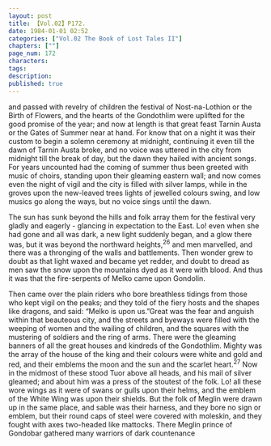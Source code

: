 ```yaml
---
layout: post
title: 【Vol.02】P172.
date: 1984-01-01 02:52
categories: ["Vol.02 The Book of Lost Tales II"]
chapters: [""]
page_num: 172
characters: 
tags: 
description: 
published: true
---
```


<p style="text-indent: 0;">
and passed with revelry of children the festival of Nost-na-Lothion or the Birth of Flowers, and the hearts of the Gondothlim were uplifted for the good promise of the year; and now at length is that great feast Tarnin Austa or the Gates of Summer near at hand. For know that on a night it was their custom to begin a solemn ceremony at midnight, continuing it even till the dawn of Tarnin Austa broke, and no voice was uttered in the city from midnight till the break of day, but the dawn they hailed with ancient songs. For years uncounted had the coming of summer thus been greeted with music of choirs, standing upon their gleaming eastern wall; and now comes even the night of vigil and the city is filled with silver lamps, while in the groves upon the new-leaved trees lights of jewelled colours swing, and low musics go along the ways, but no voice sings until the dawn.
</p>

The sun has sunk beyond the hills and folk array them for the festival very gladly and eagerly - glancing in expectation to the East. Lo! even when she had gone and all was dark, a new light suddenly began, and a glow there was, but it was beyond the northward heights,<SUP>26</SUP> and men marvelled, and there was a thronging of the walls and battlements. Then wonder grew to doubt as that light waxed and became yet redder, and doubt to dread as men saw the snow upon the mountains dyed as it were with blood. And thus it was that the fire-serpents of Melko came upon Gondolin.

Then came over the plain riders who bore breathless tidings from those who kept vigil on the peaks; and they told of the fiery hosts and the shapes like dragons, and said: “Melko is upon us.”<I></I>Great was the fear and anguish within that beauteous city, and the streets and byeways were filled with the weeping of women and the wailing of children, and the squares with the mustering of soldiers and the ring of arms. There were the gleaming banners of all the great houses and kindreds of the Gondothlim. Mighty was the array of the house of the king and their colours were white and gold and red, and their emblems the moon and the sun and the scarlet heart.<SUP>27</SUP> Now in the midmost of these stood Tuor above all heads, and his mail of silver gleamed; and about him was a press of the stoutest of the folk. Lo! all these wore wings as it were of swans or gulls upon their helms, and the emblem of the White Wing was upon their shields. But the folk of Meglin were drawn up in the same place, and sable was their harness, and they bore no sign or emblem, but their round caps of steel were covered with moleskin, and they fought with axes two-headed like mattocks. There Meglin prince of Gondobar gathered many warriors of dark countenance


